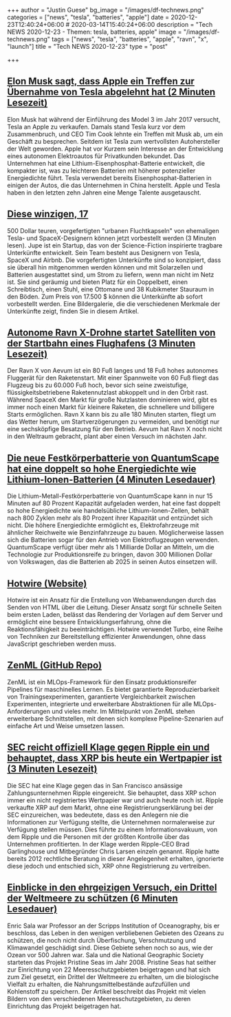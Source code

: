 +++
author = "Justin Guese"
bg_image = "/images/df-technews.png"
categories = ["news", "tesla", "batteries", "apple"]
date = 2020-12-23T12:40:24+06:00 # 2020-03-14T15:40:24+06:00
description = "Tech NEWS 2020-12-23 - Themen: tesla, batteries, apple"
image = "/images/df-technews.png"
tags = ["news", "tesla", "batteries", "apple", "ravn", "x", "launch"]
title = "Tech NEWS 2020-12-23"
type = "post"

+++

## [Elon Musk sagt, dass Apple ein Treffen zur Übernahme von Tesla abgelehnt hat (2 Minuten Lesezeit)](https://www.theverge.com/2020/12/22/22195959/elon-musk-tesla-tim-cook-apple-sale-meeting-acquisition-refused/1/010001768f4827a7-1b0175e7-ae7b-406a-b6ce-13147faaa22f-000000/N7VfAyGSdVGb3H4ORtBiahtMJ2yKSIeqmXtlXH2u0ZU=172)

 Elon Musk hat während der Einführung des Model 3 im Jahr 2017 versucht, Tesla an Apple zu verkaufen. Damals stand Tesla kurz vor dem Zusammenbruch, und CEO Tim Cook lehnte ein Treffen mit Musk ab, um ein Geschäft zu besprechen. Seitdem ist Tesla zum wertvollsten Autohersteller der Welt geworden. Apple hat vor Kurzem sein Interesse an der Entwicklung eines autonomen Elektroautos für Privatkunden bekundet. Das Unternehmen hat eine Lithium-Eisenphosphat-Batterie entwickelt, die kompakter ist, was zu leichteren Batterien mit höherer potenzieller Energiedichte führt. Tesla verwendet bereits Eisenphosphat-Batterien in einigen der Autos, die das Unternehmen in China herstellt. Apple und Tesla haben in den letzten zehn Jahren eine Menge Talente ausgetauscht.

## [Diese winzigen, 17](https://www.businessinsider.com/jupe-tiny-prefab-escape-pods-former-tesla-spacex-designers-preorder-2020-12/1/010001768f4827a7-1b0175e7-ae7b-406a-b6ce-13147faaa22f-000000/6o0rLf9N1fHq2BTIoA6oKiz0BjW3V7OZFSwOnx3c2cU=172)

500 Dollar teuren, vorgefertigten "urbanen Fluchtkapseln" von ehemaligen Tesla- und SpaceX-Designern können jetzt vorbestellt werden (3 Minuten lesen). Jupe ist ein Startup, das von der Science-Fiction inspirierte tragbare Unterkünfte entwickelt. Sein Team besteht aus Designern von Tesla, SpaceX und Airbnb. Die vorgefertigten Unterkünfte sind so konzipiert, dass sie überall hin mitgenommen werden können und mit Solarzellen und Batterien ausgestattet sind, um Strom zu liefern, wenn man nicht im Netz ist. Sie sind geräumig und bieten Platz für ein Doppelbett, einen Schreibtisch, einen Stuhl, eine Ottomane und 38 Kubikmeter Stauraum in den Böden. Zum Preis von 17.500 $ können die Unterkünfte ab sofort vorbestellt werden. Eine Bildergalerie, die die verschiedenen Merkmale der Unterkünfte zeigt, finden Sie in diesem Artikel.

## [Autonome Ravn X-Drohne startet Satelliten von der Startbahn eines Flughafens (3 Minuten Lesezeit)](https://singularityhub.com/2020/12/21/autonomous-ravn-x-drone-to-launch-satellites-from-airport-runways//1/010001768f4827a7-1b0175e7-ae7b-406a-b6ce-13147faaa22f-000000/nVzcDjUmZutDce_-u5ZZtZtM2Pon26-E-1QcQutzM0k=172)

 Der Ravn X von Aevum ist ein 80 Fuß langes und 18 Fuß hohes autonomes Fluggerät für den Raketenstart. Mit einer Spannweite von 60 Fuß fliegt das Flugzeug bis zu 60.000 Fuß hoch, bevor sich seine zweistufige, flüssigkeitsbetriebene Raketennutzlast abkoppelt und in den Orbit rast. Während SpaceX den Markt für große Nutzlasten dominieren wird, gibt es immer noch einen Markt für kleinere Raketen, die schnellere und billigere Starts ermöglichen. Ravn X kann bis zu alle 180 Minuten starten, fliegt um das Wetter herum, um Startverzögerungen zu vermeiden, und benötigt nur eine sechsköpfige Besatzung für den Betrieb. Aevum hat Ravn X noch nicht in den Weltraum gebracht, plant aber einen Versuch im nächsten Jahr.

## [Die neue Festkörperbatterie von QuantumScape hat eine doppelt so hohe Energiedichte wie Lithium-Ionen-Batterien (4 Minuten Lesedauer)](https://singularityhub.com/2020/12/20/quantumscapes-new-solid-state-battery-is-twice-as-energy-dense-as-lithium-ion//1/010001768f4827a7-1b0175e7-ae7b-406a-b6ce-13147faaa22f-000000/fuXev-Q10_DRiBi7gER239cdISMgmssiLe6VGgPiEfA=172)

 Die Lithium-Metall-Festkörperbatterie von QuantumScape kann in nur 15 Minuten auf 80 Prozent Kapazität aufgeladen werden, hat eine fast doppelt so hohe Energiedichte wie handelsübliche Lithium-Ionen-Zellen, behält nach 800 Zyklen mehr als 80 Prozent ihrer Kapazität und entzündet sich nicht. Die höhere Energiedichte ermöglicht es, Elektrofahrzeuge mit ähnlicher Reichweite wie Benzinfahrzeuge zu bauen. Möglicherweise lassen sich die Batterien sogar für den Antrieb von Elektroflugzeugen verwenden. QuantumScape verfügt über mehr als 1 Milliarde Dollar an Mitteln, um die Technologie zur Produktionsreife zu bringen, davon 300 Millionen Dollar von Volkswagen, das die Batterien ab 2025 in seinen Autos einsetzen will.

## [Hotwire (Website)](https://hotwire.dev//1/010001768f4827a7-1b0175e7-ae7b-406a-b6ce-13147faaa22f-000000/Nf1_SMN_469fu7ecE6WEPK_6jpiantep-98gySANdZc=172)

 Hotwire ist ein Ansatz für die Erstellung von Webanwendungen durch das Senden von HTML über die Leitung. Dieser Ansatz sorgt für schnelle Seiten beim ersten Laden, belässt das Rendering der Vorlagen auf dem Server und ermöglicht eine bessere Entwicklungserfahrung, ohne die Reaktionsfähigkeit zu beeinträchtigen. Hotwire verwendet Turbo, eine Reihe von Techniken zur Bereitstellung effizienter Anwendungen, ohne dass JavaScript geschrieben werden muss.

## [ZenML (GitHub Repo)](https://github.com/maiot-io/zenml/1/010001768f4827a7-1b0175e7-ae7b-406a-b6ce-13147faaa22f-000000/SR-2vMjYDW28qnzI20aW-7rTu9dEkTPX1cAQMqzBRI4=172)

 ZenML ist ein MLOps-Framework für den Einsatz produktionsreifer Pipelines für maschinelles Lernen. Es bietet garantierte Reproduzierbarkeit von Trainingsexperimenten, garantierte Vergleichbarkeit zwischen Experimenten, integrierte und erweiterbare Abstraktionen für alle MLOps-Anforderungen und vieles mehr. Im Mittelpunkt von ZenML stehen erweiterbare Schnittstellen, mit denen sich komplexe Pipeline-Szenarien auf einfache Art und Weise umsetzen lassen.

## [SEC reicht offiziell Klage gegen Ripple ein und behauptet, dass XRP bis heute ein Wertpapier ist (3 Minuten Lesezeit)](https://dailyhodl.com/2020/12/22/sec-officially-files-suit-against-ripple-alleges-xrp-is-a-security-to-this-day//1/010001768f4827a7-1b0175e7-ae7b-406a-b6ce-13147faaa22f-000000/cTbCfqMqJ15AiLYwqL6-7mrWHibfsFBepeNXiyCFxKc=172)

 Die SEC hat eine Klage gegen das in San Francisco ansässige Zahlungsunternehmen Ripple eingereicht. Sie behauptet, dass XRP schon immer ein nicht registriertes Wertpapier war und auch heute noch ist. Ripple verkaufte XRP auf dem Markt, ohne eine Registrierungserklärung bei der SEC einzureichen, was bedeutete, dass es den Anlegern nie die Informationen zur Verfügung stellte, die Unternehmen normalerweise zur Verfügung stellen müssen. Dies führte zu einem Informationsvakuum, von dem Ripple und die Personen mit der größten Kontrolle über das Unternehmen profitierten. In der Klage werden Ripple-CEO Brad Garlinghouse und Mitbegründer Chris Larsen einzeln genannt. Ripple hatte bereits 2012 rechtliche Beratung in dieser Angelegenheit erhalten, ignorierte diese jedoch und entschied sich, XRP ohne Registrierung zu vertreiben.

## [Einblicke in den ehrgeizigen Versuch, ein Drittel der Weltmeere zu schützen (6 Minuten Lesedauer)](https://www.nationalgeographic.com/magazine/2020/09/how-preserving-pristine-seas-can-help-save-fish-and-the-climate-feature//1/010001768f4827a7-1b0175e7-ae7b-406a-b6ce-13147faaa22f-000000/2FOOW3mvj_SsS_O-Fg6mGZ0iyrmPBajPAvDjybO6sLM=172)

 Enric Sala war Professor an der Scripps Institution of Oceanography, bis er beschloss, das Leben in den wenigen verbliebenen Gebieten des Ozeans zu schützen, die noch nicht durch Überfischung, Verschmutzung und Klimawandel geschädigt sind. Diese Gebiete sehen noch so aus, wie der Ozean vor 500 Jahren war. Sala und die National Geographic Society starteten das Projekt Pristine Seas im Jahr 2008. Pristine Seas hat seither zur Einrichtung von 22 Meeresschutzgebieten beigetragen und hat sich zum Ziel gesetzt, ein Drittel der Weltmeere zu erhalten, um die biologische Vielfalt zu erhalten, die Nahrungsmittelbestände aufzufüllen und Kohlenstoff zu speichern. Der Artikel beschreibt das Projekt mit vielen Bildern von den verschiedenen Meeresschutzgebieten, zu deren Einrichtung das Projekt beigetragen hat.

